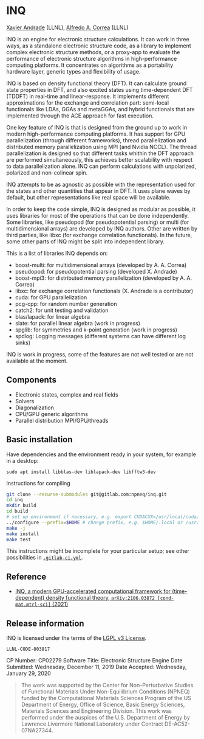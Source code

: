 # INQ

[Xavier Andrade](mailto:xavier@llnl.gov) (LLNL), [Alfredo A. Correa](mailto:correaa@llnl.gov) (LLNL)

INQ is an engine for electronic structure calculations.
It can work in three ways, as a standalone electronic structure code, as a library to implement complex electronic structure methods, or a proxy-app to evaluate the performance of electronic structure algorithms in high-performance computing platforms.
It concentrates on algorithms as a portability hardware layer, generic types and flexibility of usage.

INQ is based on density functional theory (DFT).
It can calculate ground state properties in DFT, and also excited states using time-dependent DFT (TDDFT) in real-time and linear-response.
It implements different approximations for the exchange and correlation part: semi-local functionals like LDAs, GGAs and metaGGAs, and hybrid functionals that are implemented through the ACE approach for fast execution.

One key feature of INQ is that is designed from the ground up to work in modern high-performance computing platforms.
It has support for GPU parallelization (through different frameworks), thread parallelization and distributed memory parallelization using MPI (and Nvidia NCCL).
The thread parallelization is designed so that different tasks whithin the DFT approach are performed simultaneously, this achieves better scalability with respect to data parallelization alone.
INQ can perform calculations with unpolarized, polarized and non-colinear spin.

INQ attempts to be as agnostic as possible with the representation used for the states and other quantities that appear in DFT.
It uses plane waves by default, but other representations like real space will be available.

In order to keep the code simple, INQ is designed as modular as possible, it uses libraries for most of the operations that can be done independently.
Some libraries, like pseudopod (for pseudopotential parsing) or multi (for multidimensional arrays) are developed by INQ authors.
Other are written by third parties, like libxc (for exchange correlation functionals).
In the future, some other parts of INQ might be split into independent library.

This is a list of libraries INQ depends on:

* boost-multi: for multidimensional arrays (developed by A. A. Correa)
* pseudopod: for pseudopotential parsing (developed X. Andrade)
* boost-mpi3: for distributed memory parallelization (developed by A. A. Correa)
* libxc: for exchange correlation functionals (X. Andrade is a contributor)
* cuda: for GPU parallelization
* pcg-cpp: for random number generation
* catch2: for unit testing and validation
* blas/lapack: for linear algebra
* slate: for parallel linear algebra (work in progress)
* spglib: for symmetries and k-point generation (work in progress)
* spdlog: Logging messages (different systems can have different log sinks)

INQ is work in progress, some of the features are not well tested or are not available at the moment.

## Components

* Electronic states, complex and real fields
* Solvers
* Diagonalization
* CPU/GPU generic algorithms
* Parallel distribution MPI/GPU/threads

## Basic installation

Have dependencies and the environment ready in your system, for example in a desktop:
```
sudo apt install libblas-dev liblapack-dev libfftw3-dev
```

Instructions for compiling

```bash 
git clone --recurse-submodules git@gitlab.com:npneq/inq.git
cd inq
mkdir build
cd build
# set up environment if necessary, e.g. export CUDACXX=/usr/local/cuda/bin/nvcc
../configure --prefix=$HOME # change prefix, e.g. $HOME/.local or /usr/local (needs root access), if necessary,
make -j
make install
make test
```

This instructions might be incomplete for your particular setup; 
see other possibilities in [`.gitlab-ci.yml`](https://gitlab.com/npneq/inq/blob/master/.gitlab-ci.yml).

## Reference

- [INQ, a modern GPU-accelerated computational framework for (time-dependent) density functional theory, `arXiv:2106.03872 [cond-mat.mtrl-sci]` (2021)](https://arxiv.org/abs/2106.03872)

## Release information 

INQ is licensed under the terms of the [LGPL v3 License](/COPYING).

``LLNL-CODE-803817``

CP Number: CP02279
Software Title: Electronic Structure Engine
Date Submitted: Wednesday, December 11, 2019
Date Accepted: Wednesday, January 29, 2020

> The work was supported by the Center for Non-Perturbative Studies of Functional Materials Under Non-Equilibrium Conditions (NPNEQ) funded by the Computational Materials Sciences Program of the US Department of Energy, Office of Science, Basic Energy Sciences, Materials Sciences and Engineering  Division.
> This work was performed under the auspices of the U.S. Department of Energy by Lawrence Livermore National Laboratory under Contract DE-AC52-07NA27344.
